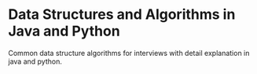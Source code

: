 # Data Structures and Algorithms in Java and Python
Common data structure algorithms for interviews with detail explanation in java and python.
